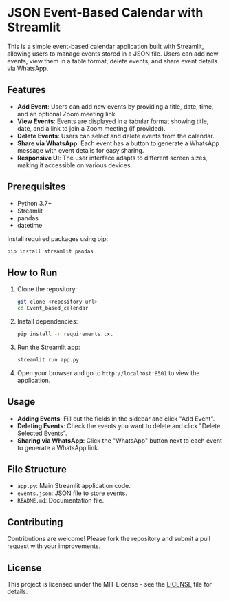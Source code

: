 # JSON Event-Based Calendar with Streamlit

This is a simple event-based calendar application built with Streamlit, allowing users to manage events stored in a JSON file. Users can add new events, view them in a table format, delete events, and share event details via WhatsApp.

## Features

- **Add Event**: Users can add new events by providing a title, date, time, and an optional Zoom meeting link.
- **View Events**: Events are displayed in a tabular format showing title, date, and a link to join a Zoom meeting (if provided).
- **Delete Events**: Users can select and delete events from the calendar.
- **Share via WhatsApp**: Each event has a button to generate a WhatsApp message with event details for easy sharing.
- **Responsive UI**: The user interface adapts to different screen sizes, making it accessible on various devices.

## Prerequisites

- Python 3.7+
- Streamlit
- pandas
- datetime

Install required packages using pip:

```bash
pip install streamlit pandas
```

## How to Run

1. Clone the repository:

   ```bash
   git clone <repository-url>
   cd Event_based_calendar
   ```

2. Install dependencies:

   ```bash
   pip install -r requirements.txt
   ```

3. Run the Streamlit app:

   ```bash
   streamlit run app.py
   ```

4. Open your browser and go to `http://localhost:8501` to view the application.

## Usage

- **Adding Events**: Fill out the fields in the sidebar and click "Add Event".
- **Deleting Events**: Check the events you want to delete and click "Delete Selected Events".
- **Sharing via WhatsApp**: Click the "WhatsApp" button next to each event to generate a WhatsApp link.

## File Structure

- `app.py`: Main Streamlit application code.
- `events.json`: JSON file to store events.
- `README.md`: Documentation file.

## Contributing

Contributions are welcome! Please fork the repository and submit a pull request with your improvements.

## License

This project is licensed under the MIT License - see the [LICENSE](LICENSE) file for details.
